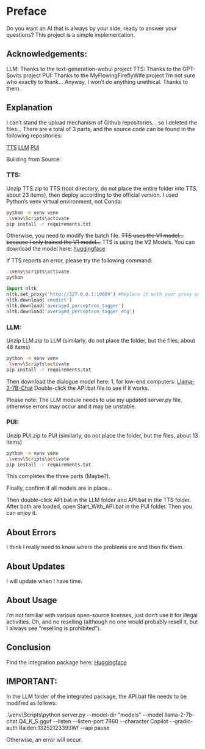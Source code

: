 # Preface

Do you want an AI that is always by your side, ready to answer your questions? This project is a simple implementation.

## Acknowledgements:

LLM: Thanks to the text-generation-webui project
TTS: Thanks to the GPT-Sovits project
PUI: Thanks to the MyFlowingFireflyWife project
I’m not sure who exactly to thank… Anyway, I won’t do anything unethical. Thanks to them.

## Explanation

I can’t stand the upload mechanism of Github repositories… so I deleted the files… There are a total of 3 parts, and the source code can be found in the following repositories:

[TTS](https://github.com/RVC-Boss/GPT-SoVITS)
[LLM](https://github.com/oobabooga/text-generation-webui)
[PUI](https://github.com/PYmili/MyFlowingFireflyWife)

Building from Source:

### TTS:
Unzip TTS.zip to TTS (root directory, do not place the entire folder into TTS, about 23 items), then deploy according to the official version. I used Python’s venv virtual environment, not Conda:

```sh
python -m venv venv
.\venv\Scripts\activate
pip install -r requirements.txt
```

Otherwise, you need to modify the batch file.
~~TTS uses the V1 model… because I only trained the V1 model…~~
TTS is using the V2 Models.
You can download the model here: [huggingface](https://huggingface.co/RaidenSilver/TTS/tree/main)

If TTS reports an error, please try the following command:

```sh
.\venv\Scripts\activate
python
```

```python
import nltk
nltk.set_proxy('http://127.0.0.1:10809') #Replace it with your proxy port
nltk.download('cmudict')
nltk.download('averaged_perceptron_tagger')
nltk.download('averaged_perceptron_tagger_eng')
```

### LLM:
Unzip LLM.zip to LLM (similarly, do not place the folder, but the files, about 48 items)

```sh
python -m venv venv
.\venv\Scripts\activate
pip install -r requirements.txt
```

Then download the dialogue model here: 1, for low-end computers: 
[Llama-2-7B-Chat](https://huggingface.co/TheBloke/Llama-2-7B-Chat-GGUF/resolve/main/llama-2-7b-chat.Q4_K_S.gguf?download=true)
Double-click the API.bat file to see if it works.

Please note: The LLM module needs to use my updated server.py file, otherwise errors may occur and it may be unstable.

### PUI:
Unzip PUI.zip to PUI (similarly, do not place the folder, but the files, about 13 items)

```sh
python -m venv venv
.\venv\Scripts\activate
pip install -r requirements.txt
```

This completes the three parts (Maybe?).

Finally, confirm if all models are in place…

Then double-click API.bat in the LLM folder and API.bat in the TTS folder. After both are loaded, open Start_With_API.bat in the PUI folder. Then you can enjoy it.

## About Errors

I think I really need to know where the problems are and then fix them.

## About Updates

I will update when I have time.

## About Usage

I’m not familiar with various open-source licenses, just don’t use it for illegal activities. Oh, and no reselling (although no one would probably resell it, but I always see “reselling is prohibited”).

## Conclusion

Find the integration package here: [Huggingface](https://huggingface.co/RaidenSilver/desktop-pet-AI)

## IMPORTANT:
In the LLM folder of the integrated package, the API.bat file needs to be modified as follows:

.\venv\Scripts\python server.py --model-dir "models" --model llama-2-7b-chat.Q4_K_S.gguf --listen --listen-port 7860 --character Copilot --gradio-auth Raiden:13252123393Wf --api
pause

󠁪Otherwise, an error will occur.
